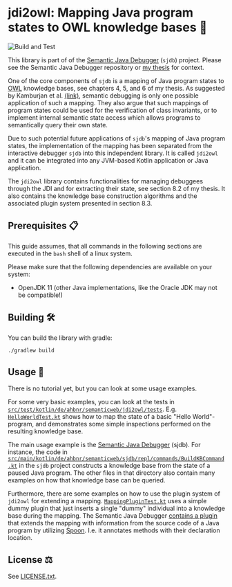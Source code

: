 # jdi2owl: Mapping Java program states to OWL knowledge bases :owl:
![Build and Test](https://github.com/ahbnr/jdi2owl/actions/workflows/build.yml/badge.svg)

This library is part of of the [Semantic Java Debugger](https://github.com/ahbnr/SemanticJavaDebugger) (`sjdb`) project.
Please see the Semantic Java Debugger repository or [my thesis](https://tuprints.ulb.tu-darmstadt.de/22143/) for context.

One of the core components of `sjdb` is a mapping of Java program states to [OWL](https://www.w3.org/TR/2012/REC-owl2-overview-20121211/) knowledge bases, see chapters 4, 5, and 6 of my thesis.
As suggested by Kamburjan et al. [(link)](https://doi.org/10.1007/978-3-030-77385-4_8), semantic debugging is only one possible application of such a mapping.
They also argue that such mappings of program states could be used for the verification of class invariants, or to implement internal semantic state access which allows programs to semantically query their own state.

Due to such potential future applications of `sjdb`'s mapping of Java program states, the implementation of the mapping has been separated from the interactive debugger `sjdb` into this independent library.
It is called `jdi2owl` and it can be integrated into any JVM-based Kotlin application or Java application.

The `jdi2owl` library contains functionalities for managing debuggees through the JDI and for extracting their state, see section 8.2 of my thesis.
It also contains the knowledge base construction algorithms and the associated plugin system presented in section 8.3.

## Prerequisites :clipboard:

This guide assumes, that all commands in the following sections are
executed in the `bash` shell of a linux system.

Please make sure that the following dependencies are available on your system:

* OpenJDK 11 (other Java implementations, like the Oracle JDK may not be compatible!)

## Building :hammer_and_wrench:

You can build the library with gradle:

```sh
./gradlew build
```

## Usage :thinking:

There is no tutorial yet, but you can look at some usage examples.

For some very basic examples, you can look at the tests in [`src/test/kotlin/de/ahbnr/semanticweb/jdi2owl/tests`](https://github.com/ahbnr/jdi2owl/tree/main/src/test/kotlin/de/ahbnr/semanticweb/jdi2owl/tests).
E.g. [`HelloWorldTest.kt`](https://github.com/ahbnr/jdi2owl/blob/main/src/test/kotlin/de/ahbnr/semanticweb/jdi2owl/tests/HelloWorldTest.kt) shows how to map the state of a basic "Hello World"-program, and demonstrates some simple inspections performed on the resulting knowledge base.

The main usage example is the [Semantic Java Debugger](https://github.com/ahbnr/SemanticJavaDebugger) (sjdb).
For instance, the code in [`src/main/kotlin/de/ahbnr/semanticweb/sjdb/repl/commands/BuildKBCommand.kt`](https://github.com/ahbnr/SemanticJavaDebugger/blob/main/src/main/kotlin/de/ahbnr/semanticweb/sjdb/repl/commands/BuildKBCommand.kt) in the `sjdb` project constructs a knowledge base from the state of a paused Java program.
The other files in that directory also contain many examples on how that knowledge base can be queried.

Furthermore, there are some examples on how to use the plugin system of `jdi2owl` for extending a mapping.
[`MappingPluginTest.kt`](https://github.com/ahbnr/jdi2owl/blob/main/src/test/kotlin/de/ahbnr/semanticweb/jdi2owl/tests/MappingPluginTest.kt) uses a simple dummy plugin that just inserts a single "dummy" individual into a knowledge base during the mapping.
The Semantic Java Debugger [contains a plugin](https://github.com/ahbnr/SemanticJavaDebugger/tree/main/src/main/kotlin/de/ahbnr/semanticweb/sjdb/mapping/forward/extensions/sourceinfo) that extends the mapping with information from the source code of a Java program by utilizing [Spoon](https://spoon.gforge.inria.fr/).
I.e. it annotates methods with their declaration location.

## License :balance_scale:

See [LICENSE.txt](./LICENSE.txt).

